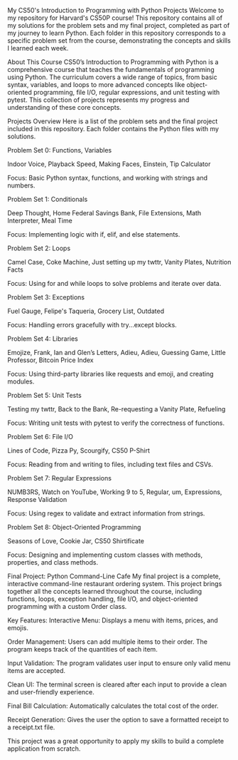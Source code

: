 My CS50's Introduction to Programming with Python Projects
Welcome to my repository for Harvard's CS50P course! This repository contains all of my solutions for the problem sets and my final project, completed as part of my journey to learn Python. Each folder in this repository corresponds to a specific problem set from the course, demonstrating the concepts and skills I learned each week.

About This Course
CS50’s Introduction to Programming with Python is a comprehensive course that teaches the fundamentals of programming using Python. The curriculum covers a wide range of topics, from basic syntax, variables, and loops to more advanced concepts like object-oriented programming, file I/O, regular expressions, and unit testing with pytest. This collection of projects represents my progress and understanding of these core concepts.

Projects Overview
Here is a list of the problem sets and the final project included in this repository. Each folder contains the Python files with my solutions.

Problem Set 0: Functions, Variables

Indoor Voice, Playback Speed, Making Faces, Einstein, Tip Calculator

Focus: Basic Python syntax, functions, and working with strings and numbers.

Problem Set 1: Conditionals

Deep Thought, Home Federal Savings Bank, File Extensions, Math Interpreter, Meal Time

Focus: Implementing logic with if, elif, and else statements.

Problem Set 2: Loops

Camel Case, Coke Machine, Just setting up my twttr, Vanity Plates, Nutrition Facts

Focus: Using for and while loops to solve problems and iterate over data.

Problem Set 3: Exceptions

Fuel Gauge, Felipe's Taqueria, Grocery List, Outdated

Focus: Handling errors gracefully with try...except blocks.

Problem Set 4: Libraries

Emojize, Frank, Ian and Glen’s Letters, Adieu, Adieu, Guessing Game, Little Professor, Bitcoin Price Index

Focus: Using third-party libraries like requests and emoji, and creating modules.

Problem Set 5: Unit Tests

Testing my twttr, Back to the Bank, Re-requesting a Vanity Plate, Refueling

Focus: Writing unit tests with pytest to verify the correctness of functions.

Problem Set 6: File I/O

Lines of Code, Pizza Py, Scourgify, CS50 P-Shirt

Focus: Reading from and writing to files, including text files and CSVs.

Problem Set 7: Regular Expressions

NUMB3RS, Watch on YouTube, Working 9 to 5, Regular, um, Expressions, Response Validation

Focus: Using regex to validate and extract information from strings.

Problem Set 8: Object-Oriented Programming

Seasons of Love, Cookie Jar, CS50 Shirtificate

Focus: Designing and implementing custom classes with methods, properties, and class methods.

Final Project: Python Command-Line Cafe
My final project is a complete, interactive command-line restaurant ordering system. This project brings together all the concepts learned throughout the course, including functions, loops, exception handling, file I/O, and object-oriented programming with a custom Order class.

Key Features:
Interactive Menu: Displays a menu with items, prices, and emojis.

Order Management: Users can add multiple items to their order. The program keeps track of the quantities of each item.

Input Validation: The program validates user input to ensure only valid menu items are accepted.

Clean UI: The terminal screen is cleared after each input to provide a clean and user-friendly experience.

Final Bill Calculation: Automatically calculates the total cost of the order.

Receipt Generation: Gives the user the option to save a formatted receipt to a receipt.txt file.

This project was a great opportunity to apply my skills to build a complete application from scratch.
